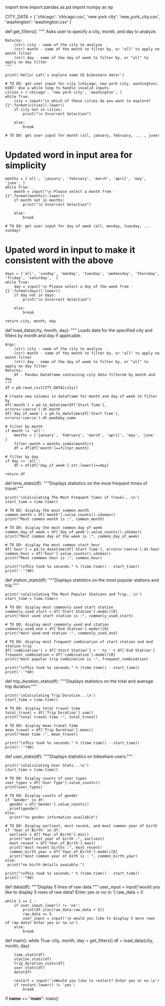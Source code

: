 import time
import pandas as pd
import numpy as np

CITY_DATA = { 'chicago': 'chicago.csv',
              'new york city': 'new_york_city.csv',
              'washington': 'washington.csv' }

def get_filters():
    """
    Asks user to specify a city, month, and day to analyze.

    Returns:
        (str) city - name of the city to analyze
        (str) month - name of the month to filter by, or "all" to apply no month filter
        (str) day - name of the day of week to filter by, or "all" to apply no day filter
    """

    print('Hello! Let\'s explore some US bikeshare data!')

    # TO DO: get user input for city (chicago, new york city, washington). HINT: Use a while loop to handle invalid inputs
    cities = ('chicago', 'new york city', 'washington', )
    while True:
        city = input("\n which of these cities do you want to explore? {}".format(cities)).lower()
        if city not in cities:
            print("\n Incorrect Selection")

        else:
            break

    # TO DO: get user input for month (all, january, february, ... , june)
  # Updated word in input area for simplicity
    months = ['all', 'january', 'february', 'march', 'april', 'may', 'june', ]
    while True:
        month = input("\n Please select a month from - {}".format(months)).lower()
        if month not in months:
            print("\n Incorrect Selection")

        else:
            break

    # TO DO: get user input for day of week (all, monday, tuesday, ... sunday)
  # Upated word in input to make it consistent with the above  
    days = ['all', 'sunday', 'monday', 'tuesday', 'wednesday', 'thursday', 'friday', 'saturday',  ]
    while True:
        day = input('\n Please select a day of the week from - {}'.format(days)).lower()
        if day not in days:
            print("\n Incorrect Selection")

        else:
            break

    return city, month, day


def load_data(city, month, day):
    """
    Loads data for the specified city and filters by month and day if applicable.

    Args:
        (str) city - name of the city to analyze
        (str) month - name of the month to filter by, or "all" to apply no month filter
        (str) day - name of the day of week to filter by, or "all" to apply no day filter
    Returns:
        df - Pandas DataFrame containing city data filtered by month and day
    """
    df = pd.read_csv(CITY_DATA[city])

    # Create new columns in dataframe for month and day of week to filter by    
    df['month'] = pd.to_datetime(df['Start Time'], errors='coerce').dt.month
    df['day_of_week'] = pd.to_datetime(df['Start Time'], errors='coerce').dt.weekday_name

    # filter by month
    if month != 'all':
        months = ['january', 'february', 'march', 'april', 'may', 'june'  ]
        filter_month = months.index(month)+1
        df = df[df['month']==filter_month]

    # filter by day
    if day != 'all':
        df = df[df['day_of_week'].str.lower()==day]

    return df

def time_stats(df):
    """Displays statistics on the most frequent times of travel."""

    print('\nCalculating The Most Frequent Times of Travel...\n')
    start_time = time.time()

    # TO DO: display the most common month
    common_month = df['month'].value_counts().idxmax()
    print("Most common month is :", common_month)

    # TO DO: display the most common day of week
    common_day_of_week = df['day_of_week'].value_counts().idxmax()
    print("Most common day of the week is :", common_day_of_week)

    # TO DO: display the most common start hour
    df['hour'] = pd.to_datetime(df['Start Time'], errors='coerce').dt.hour
    common_hour = df['hour'].value_counts().idxmax()
    print("Most commmon hour is :", common_hour)

    print("\nThis took %s seconds." % (time.time() - start_time))
    print('-'*40)

def station_stats(df):
    """Displays statistics on the most popular stations and trip."""

    print('\nCalculating The Most Popular Stations and Trip...\n')
    start_time = time.time()

    # TO DO: display most commonly used start station
    commonly_used_start = df['Start Station'].mode()[0]
    print("most used start station is :", commonly_used_start)

    # TO DO: display most commonly used end station
    commonly_used_end = df['End Station'].mode()[0]
    print("most used end station :", commonly_used_end)

    # TO DO: display most frequent combination of start station and end station trip
    df['combination'] = df['Start Station'] + ' to ' + df['End Station']
    frequent_combination = df['combination'].mode()[0]
    print("most popular trip combination is :", frequent_combination)

    print("\nThis took %s seconds." % (time.time() - start_time))
    print('-'*40)

def trip_duration_stats(df):
    """Displays statistics on the total and average trip duration."""

    print('\nCalculating Trip Duration...\n')
    start_time = time.time()

    # TO DO: display total travel time
    total_travel = df['Trip Duration'].sum()
    print("total travel time :", total_travel)

    # TO DO: display mean travel time
    mean_travel = df['Trip Duration'].mean()
    print("mean time :", mean_travel)

    print("\nThis took %s seconds." % (time.time() - start_time))
    print('-'*40)

def user_stats(df):
    """Displays statistics on bikeshare users."""

    print('\nCalculating User Stats...\n')
    start_time = time.time()

    # TO DO: Display counts of user types
    user_types = df['User Type'].value_counts()
    print(user_types)

    # TO DO: Display counts of gender
    if 'Gender' in df:
      gender = df['Gender'].value_counts()
      print(gender)
    else:
      print("no gender information available")

    # TO DO: Display earliest, most recent, and most common year of birth
    if 'Year_of_Birth' in df:
      earliest = df['Year_of_Birth'].min()
      print("earliest year of birth :", earliest)
      most_recent = df['Year_of_Birth'].max()
      print("most recent births :", most_recent)
      common_birth_year = df['Year_of_Birth'].mode()[0]
      print("most common year of bith is : ", common_birth_year)
    else:
     print("no birth details avaiable.")

    print("\nThis took %s seconds." % (time.time() - start_time))
    print('-'*40)   


def data(df):
    """Display 5 lines of raw data."""
    user_input = input('would you like to display 5 rows of raw data? Enter yes or no.\n ')
    raw_data = 0

    while 1 == 1 :
        if user_input.lower() != 'no':
            print(df.iloc[raw_data:raw_data + 5])
            raw_data += 5
            user_input = input('\n would you like to display 5 more rows of raw data? Enter yes or no.\n')
        else:
            break

def main():
    while True:
        city, month, day = get_filters()
        df = load_data(city, month, day)

        time_stats(df)
        station_stats(df)
        trip_duration_stats(df)
        user_stats(df)
        data(df)

        restart = input('\nWould you like to restart? Enter yes or no.\n')
        if restart.lower() != 'yes':
            break


if __name__ == "__main__":
	main()
